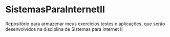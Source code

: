 # SistemasParaInternetII
Repositório para armazenar meus exercícios testes e aplicações, que serão desenvolvidos na disciplina de Sistemas para Internet II

